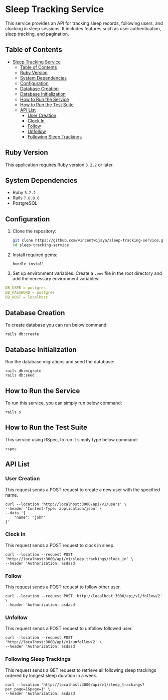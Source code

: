 # Sleep Tracking Service

This service provides an API for tracking sleep records, following users, and clocking in sleep sessions. It includes features such as user authentication, sleep tracking, and pagination.
## Table of Contents

- [Sleep Tracking Service](#sleep-tracking-service)
  - [Table of Contents](#table-of-contents)
  - [Ruby Version](#ruby-version)
  - [System Dependencies](#system-dependencies)
  - [Configuration](#configuration)
  - [Database Creation](#database-creation)
  - [Database Initialization](#database-initialization)
  - [How to Run the Service](#how-to-run-the-service)
  - [How to Run the Test Suite](#how-to-run-the-test-suite)
  - [API List](#api-list)
    - [User Creation](#user-creation)
    - [Clock In](#clock-in)
    - [Follow](#follow)
    - [Unfollow](#unfollow)
    - [Following Sleep Trackings](#following-sleep-trackings)

## Ruby Version

This application requires Ruby version `3.2.2` or later.

## System Dependencies

- Ruby `3.2.2`
- Rails `7.0.8.6`
- PostgreSQL

## Configuration

1. Clone the repository:
   ```sh
   git clone https://github.com/vincentwijaya/sleep-tracking-service.git
   cd sleep-tracking-service
   ```
2. Install required gems:
   ```
   bundle install
   ```
3. Set up environment variables: Create a `.env` file in the root directory and add the necessary environment variables:
  ```yaml
DB_USER = postgres
DB_PASSWORD = postgres
DB_HOST = localhost
  ```

## Database Creation
To create database you can run below command:
```
rails db:create
```

## Database Initialization
Run the database migrations and seed the database:
```
rails db:migrate
rails db:seed
```

## How to Run the Service
To run this service, you can simply run below command:
```
rails s
```

## How to Run the Test Suite
This service using RSpec, to run it simply type below command:
```
rspec
```

## API List
### User Creation
This request sends a POST request to create a new user with the specified name.

```
curl --location 'http://localhost:3000/api/v1/users' \
--header 'Content-Type: application/json' \
--data '{
    "name": "john"
}'
```

### Clock In

This request sends a POST request to clock in sleep.

```
curl --location --request POST 'http://localhost:3000/api/v1/sleep_trackings/clock_in' \
--header 'Authorization: asdasd'
```

### Follow
This request sends a POST request to follow other user.

```
curl --location --request POST 'http://localhost:3000/api/v1/follow/2' \
--header 'Authorization: asdasd'
```

### Unfollow
This request sends a POST request to unfollow followed user.

```
curl --location --request POST 'http://localhost:3000/api/v1/unfollow/2' \
--header 'Authorization: asdasd'
```

### Following Sleep Trackings

This request sends a GET request to retrieve all following sleep trackings ordered by longest sleep duration in a week.

```
curl --location 'http://localhost:3000/api/v1/sleep_trackings?per_page=1&page=1' \
--header 'Authorization: asdasd'
```
